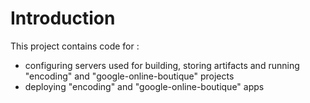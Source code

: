 # Introduction

This project contains code for :
- configuring servers used for building, storing artifacts and running 
"encoding" and "google-online-boutique" projects
- deploying "encoding" and "google-online-boutique" apps
